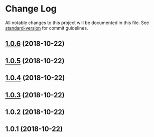 # Change Log

All notable changes to this project will be documented in this file. See [standard-version](https://github.com/conventional-changelog/standard-version) for commit guidelines.

<a name="1.0.6"></a>
## [1.0.6](https://github.com/talk-to-track/private/tree/master/packages/cordova-plugin_apple_av-audio-session_request-record-permission/compare/v1.0.5...v1.0.6) (2018-10-22)



<a name="1.0.5"></a>
## [1.0.5](https://github.com/talk-to-track/private/tree/master/packages/cordova-plugin_apple_av-audio-session_request-record-permission/compare/v1.0.4...v1.0.5) (2018-10-22)



<a name="1.0.4"></a>
## [1.0.4](https://github.com/talk-to-track/private/tree/master/packages/cordova-plugin_apple_av-audio-session_request-record-permission/compare/v1.0.3...v1.0.4) (2018-10-22)



<a name="1.0.3"></a>
## [1.0.3](https://github.com/talk-to-track/private/tree/master/packages/cordova-plugin_apple_av-audio-session_request-record-permission/compare/v1.0.2...v1.0.3) (2018-10-22)



<a name="1.0.2"></a>
## 1.0.2 (2018-10-22)



<a name="1.0.1"></a>
## 1.0.1 (2018-10-22)
